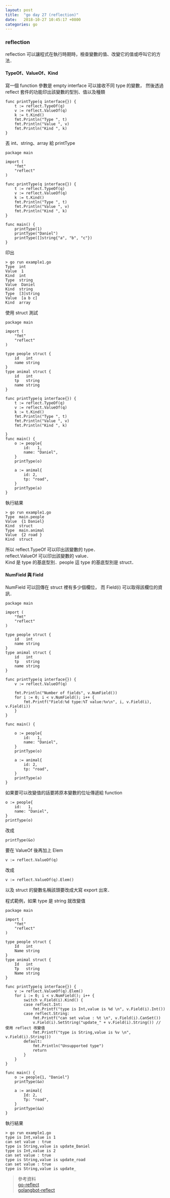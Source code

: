 ```yaml
---
layout: post
title:  "go day 27 (reflection)"
date:   2018-10-27 10:45:17 +0800
categories: go
---
```


### reflection
reflection 可以讓程式在執行時期時，檢查變數的值、改變它的值或呼叫它的方法．

#### TypeOf、ValueOf、Kind

寫一個 function 參數是 empty interface 可以接收不同 type 的變數，
然後透過 reflect 套件的功能印出該變數的型別、值以及種類  

```
func printType(q interface{}) {
	t := reflect.TypeOf(q)
	v := reflect.ValueOf(q)
	k := t.Kind()
	fmt.Println("Type ", t)
	fmt.Println("Value ", v)
	fmt.Println("Kind ", k)
}
```

丟 int、string、array 給 printType  

```
package main

import (
	"fmt"
	"reflect"
)

func printType(q interface{}) {
	t := reflect.TypeOf(q)
	v := reflect.ValueOf(q)
	k := t.Kind()
	fmt.Println("Type ", t)
	fmt.Println("Value ", v)
	fmt.Println("Kind ", k)
}

func main() {
	printType(1)
	printType("Daniel")
	printType([]string{"a", "b", "c"})
}

```

印出  

```
> go run example1.go
Type  int
Value  1
Kind  int
Type  string
Value  Daniel
Kind  string
Type  [3]string
Value  [a b c]
Kind  array
```

使用 struct 測試  

```
package main

import (
	"fmt"
	"reflect"
)

type people struct {
	id   int
	name string
}
type animal struct {
	id   int
	tp   string
	name string
}

func printType(q interface{}) {
	t := reflect.TypeOf(q)
	v := reflect.ValueOf(q)
	k := t.Kind()
	fmt.Println("Type ", t)
	fmt.Println("Value ", v)
	fmt.Println("Kind ", k)

}
func main() {
	o := people{
		id:   1,
		name: "Daniel",
	}
	printType(o)

	a := animal{
		id: 2,
		tp: "road",
	}
	printType(a)
}

```

執行結果  

```
> go run example1.go
Type  main.people
Value  {1 Daniel}
Kind  struct
Type  main.animal
Value  {2 road }
Kind  struct
```

所以 reflect.TypeOf 可以印出該變數的 type．  
reflect.ValueOf 可以印出該變數的 value．  
Kind 是 type 的基底型別．people 這 type 的基底型別是 struct．  

#### NumField 與 Field  

NumField 可以回傳在 struct 裡有多少個欄位，
而 Field(i) 可以取得該欄位的資訊．  

```
package main

import (
	"fmt"
	"reflect"
)

type people struct {
	id   int
	name string
}
type animal struct {
	id   int
	tp   string
	name string
}

func printType(q interface{}) {
	v := reflect.ValueOf(q)

	fmt.Println("Number of fields", v.NumField())
	for i := 0; i < v.NumField(); i++ {
		fmt.Printf("Field:%d type:%T value:%v\n", i, v.Field(i), v.Field(i))
	}
}

func main() {

	o := people{
		id:   1,
		name: "Daniel",
	}
	printType(o)

	a := animal{
		id: 2,
		tp: "road",
	}
	printType(a)
}

```

如果要可以改變值的話要將原本變數的位址傳遞給 function  
```
o := people{
	id:   1,
	name: "Daniel",
}
printType(o)
```
改成  
```
printType(&o)
```
要在 ValueOf 後再加上 Elem  
```
v := reflect.ValueOf(q)
```
改成
```
v := reflect.ValueOf(q).Elem()
```
以及 struct 的變數名稱該頭要改成大寫 export 出來．  

程式範例，如果 type 是 string 就改變值  

```
package main

import (
	"fmt"
	"reflect"
)

type people struct {
	Id   int
	Name string
}
type animal struct {
	Id   int
	Tp   string
	Name string
}

func printType(q interface{}) {
	v := reflect.ValueOf(q).Elem()
	for i := 0; i < v.NumField(); i++ {
		switch v.Field(i).Kind() {
		case reflect.Int:
			fmt.Printf("type is Int,value is %d \n", v.Field(i).Int())
		case reflect.String:
			fmt.Printf("can set value : %t \n", v.Field(i).CanSet())
			v.Field(i).SetString("update_" + v.Field(i).String()) // 使用 reflect 改變值
			fmt.Printf("type is String,value is %v \n", v.Field(i).String())
		default:
			fmt.Println("Unsupported type")
			return
		}
	}
}

func main() {
	o := people{1, "Daniel"}
	printType(&o)

	a := animal{
		Id: 2,
		Tp: "road",
	}
	printType(&a)
}

```

執行結果  

```
> go run example1.go
type is Int,value is 1
can set value : true
type is String,value is update_Daniel
type is Int,value is 2
can set value : true
type is String,value is update_road
can set value : true
type is String,value is update_
```

> 參考資料  
> [go-reflect](http://wiki.jikexueyuan.com/project/the-way-to-go/11.10.html)  
> [golangbot-reflect](https://golangbot.com/reflection/)  

